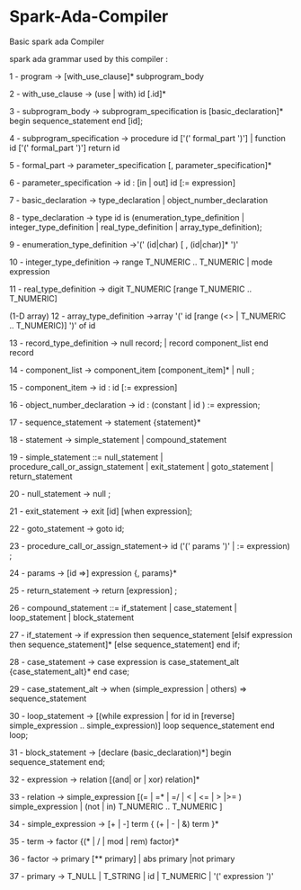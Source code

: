 # Spark-Ada-Compiler
Basic spark ada Compiler

spark ada grammar used by this compiler : 


1 - program -> [with_use_clause]* subprogram_body

2 - with_use_clause -> (use | with) id [.id]*

3 - subprogram_body -> subprogram_specification is [basic_declaration]* begin sequence_statement end [id];

4 - subprogram_specification -> procedure id ['(' formal_part ')']
                          | function id ['(' formal_part ')'] return id

5 - formal_part -> parameter_specification [, parameter_specification]*

6 - parameter_specification -> id : [in | out] id [:= expression]




7 - basic_declaration -> type_declaration | object_number_declaration

8 - type_declaration -> type id is
     (enumeration_type_definition | integer_type_definition
      | real_type_definition | array_type_definition);


9 - enumeration_type_definition ->'(' (id|char) [ , (id|char)]*  ')'


10 - integer_type_definition -> range T_NUMERIC .. T_NUMERIC
                          | mode expression

11 - real_type_definition -> digit T_NUMERIC [range T_NUMERIC .. T_NUMERIC]


(1-D array)
12 - array_type_definition ->array '(' id [range (<> | T_NUMERIC .. T_NUMERIC)]  ')' of id


13 - record_type_definition -> null record;
                        | record component_list end record

14 - component_list -> component_item [component_item]*
                | null ;

15 - component_item -> id : id [:= expression]


16 - object_number_declaration -> id : (constant  | id ) := expression;

17 - sequence_statement -> statement {statement}*

18 - statement -> simple_statement | compound_statement

19 - simple_statement ::= null_statement
   | procedure_call_or_assign_statement
   | exit_statement
   | goto_statement
   | return_statement


20 - null_statement -> null ;

21 - exit_statement -> exit [id] [when expression];

22 - goto_statement -> goto id;

23 - procedure_call_or_assign_statement-> id ('(' params ')' | := expression) ;

24 - params -> [id =>] expression {, params}*

25 - return_statement -> return [expression] ;

26 - compound_statement ::= if_statement
                      | case_statement
                      | loop_statement
                      | block_statement

27 - if_statement -> if expression then sequence_statement
                [elsif expression then sequence_statement]*
                [else sequence_statement]
                end if;


28 - case_statement -> case expression is case_statement_alt {case_statement_alt}* end case;

29 - case_statement_alt -> when (simple_expression | others) => sequence_statement

30 - loop_statement -> [(while expression | for id in [reverse] simple_expression .. simple_expression)]
                  loop sequence_statement end loop;

31 - block_statement -> [declare (basic_declaration)*]
                   begin
                      sequence_statement
                    end;

32 - expression -> relation [(and| or | xor) relation]*

33 - relation -> simple_expression [(= | =* | =/ | < | <= | > |>= )  simple_expression
                                | (not | in) T_NUMERIC .. T_NUMERIC
                              ]

34 - simple_expression -> [+ | -] term { (+ | - | &) term }*

35 - term  -> factor {(* | / | mod | rem) factor}*

36 - factor -> primary [** primary]
        | abs primary
        |not primary


37 - primary -> T_NULL | T_STRING | id | T_NUMERIC | '(' expression ')'


